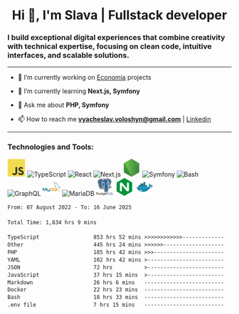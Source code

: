 <h1 align="center">Hi 👋, I'm Slava | Fullstack developer</h1>
<h3 align="left">I build exceptional digital experiences that combine creativity with technical expertise, focusing on clean code, intuitive interfaces, and scalable solutions.</h3>

---

- 🔭 I’m currently working on <a href="https://www.economia.cz/">Economia</a> projects

- 🌱 I’m currently learning **Next.js, Symfony**

- 💬 Ask me about **PHP, Symfony**

- 📫 How to reach me **vyacheslav.voloshyn@gmail.com** | <a href="https://www.linkedin.com/in/vyacheslav-voloshyn-74ab3b194/"> Linkedin </a>

---

<h3 align="left">Technologies and Tools:</h3>
<p align="left"> 
  <img src="https://raw.githubusercontent.com/devicons/devicon/master/icons/javascript/javascript-original.svg" alt="JavaScript" width="40" height="40"/> 
  <img src="https://cdn.worldvectorlogo.com/logos/typescript.svg" alt="TypeScript" width="40" height="40"/> 
  <img src="https://cdn.worldvectorlogo.com/logos/react-2.svg" alt="React" width="40" height="40"/> 
  <img src="https://cdn.worldvectorlogo.com/logos/nextjs-2.svg" alt="Next.js" width="40" height="40"/> 
  <img src="https://raw.githubusercontent.com/devicons/devicon/master/icons/nodejs/nodejs-original.svg" alt="Node.js" width="40" height="40"/> 
  <img src="https://symfony.com/logos/symfony_black_03.svg" alt="Symfony" width="40" height="40"/> 
  <img src="https://www.vectorlogo.zone/logos/gnu_bash/gnu_bash-icon.svg" alt="Bash" width="40" height="40"/> 
  <img src="https://www.vectorlogo.zone/logos/graphql/graphql-icon.svg" alt="GraphQL" width="40" height="40"/> 
  <img src="https://raw.githubusercontent.com/devicons/devicon/master/icons/mysql/mysql-original-wordmark.svg" alt="MySQL" width="40" height="40"/> 
  <img src="https://www.vectorlogo.zone/logos/mariadb/mariadb-icon.svg" alt="MariaDB" width="40" height="40"/> 
  <img src="https://raw.githubusercontent.com/devicons/devicon/master/icons/postgresql/postgresql-original-wordmark.svg" alt="PostgreSQL" width="40" height="40"/> 
  <img src="https://raw.githubusercontent.com/devicons/devicon/master/icons/nginx/nginx-original.svg" alt="NGINX" width="40" height="40"/>
  <img src="https://raw.githubusercontent.com/devicons/devicon/master/icons/docker/docker-original.svg" alt="Docker" width="40" height="40"/>
</p>

<!--START_SECTION:waka-->

```txt
From: 07 August 2022 - To: 16 June 2025

Total Time: 1,834 hrs 9 mins

TypeScript                 853 hrs 52 mins >>>>>>>>>>>>-------------   46.55 %
Other                      445 hrs 24 mins >>>>>>-------------------   24.28 %
PHP                        185 hrs 42 mins >>>----------------------   10.12 %
YAML                       102 hrs 42 mins >------------------------   05.60 %
JSON                       72 hrs          >------------------------   03.93 %
JavaScript                 37 hrs 15 mins  >------------------------   02.03 %
Markdown                   26 hrs 6 mins   -------------------------   01.42 %
Docker                     22 hrs 23 mins  -------------------------   01.22 %
Bash                       18 hrs 33 mins  -------------------------   01.01 %
.env file                  7 hrs 15 mins   -------------------------   00.40 %
```

<!--END_SECTION:waka-->
